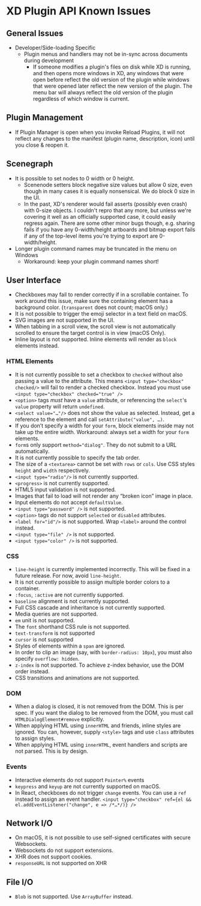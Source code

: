 # XD Plugin API Known Issues

## General Issues

- Developer/Side-loading Specific
  - Plugin menus and handlers may not be in-sync across documents during development
    - If someone modifies a plugin's files on disk while XD is running, and then opens more windows in XD, any windows that were open before reflect the old version of the plugin while windows that were opened later reflect the new version of the plugin. The menu bar will always reflect the old version of the plugin regardless of which window is current.

## Plugin Management

- If Plugin Manager is open when you invoke Reload Plugins, it will not reflect any changes to the manifest (plugin name, description, icon) until you close & reopen it.

## Scenegraph

- It is possible to set nodes to 0 width or 0 height.
  - Scenenode setters block negative size values but allow 0 size, even though in many cases it is equally nonsensical. We do block 0 size in the UI.
  - In the past, XD's renderer would fail asserts (possibly even crash) with 0-size objects. I couldn't repro that any more, but unless we're covering it well as an officially supported case, it could easily regress again. There are some other minor bugs though, e.g. sharing fails if you have any 0-width/height artboards and bitmap export fails if any of the top-level items you're trying to export are 0-width/height.
- Longer plugin command names may be truncated in the menu on Windows
  - Workaround: keep your plugin command names short!

## User Interface

- Checkboxes may fail to render correctly if in a scrollable container. To work around this issue, make sure the containing element has a background color. (`transparent` does not count; macOS only.)
- It is not possible to trigger the emoji selector in a text field on macOS.
- SVG images are not supported in the UI.
- When tabbing in a scroll view, the scroll view is not automatically scrolled to ensure the target control is in view (macOS Only).
- Inline layout is not supported. Inline elements will render as `block` elements instead.

### HTML Elements

- It is not currently possible to set a checkbox to `checked` without also passing a value to the attribute. This means `<input type="checkbox" checked/>` will fail to render a checked checkbox. Instead you must use `<input type="checkbox" checked="true" />`
- `<option>` tags *must* have a `value` attribute, or referencing the `select`'s `value` property will return `undefined`.
- `<select value="…"/>` does not show the value as selected. Instead, get a reference to the element and call `setAttribute("value", …)`.
- If you don’t specify a width for your `form`, block elements inside may not take up the entire width. Workaround: always set a width for your `form` elements.
- `form`s only support `method="dialog"`. They do not submit to a URL automatically.
- It is not currently possible to specify the tab order.
- The size of a `<textarea>` cannot be set with `rows` or `cols`. Use CSS styles `height` and `width` respectively.
- `<input type="radio"/>` is not currently supported.
- `<progress>` is not currently supported.
- HTML5 input validation is not supported.
- Images that fail to load will not render any “broken icon” image in place.
- Input elements do not accept `defaultValue`.
- `<input type="password" />` is not supported.
- `<option>` tags do not support `selected` or `disabled` attributes.
- `<label for="id"/>` is not supported. Wrap `<label>` around the control instead.
- `<input type="file" />` is not supported.
- `<input type="color" />` is not supported.

### CSS

- `line-height` is currently implemented incorrectly. This will be fixed in a future release. For now, avoid `line-height`.
- It is not currently possible to assign multiple border colors to a container.
- `:focus`, `:active` are not currently supported.
- `baseline` alignment is not currently supported.
- Full CSS cascade and inheritance is not currently supported.
- Media queries are not supported.
- `em` unit is not supported.
- The `font` shorthand CSS rule is not supported.
- `text-transform` is not supported
- `cursor` is not supported
- Styles of elements within a `span` are ignored.
- In order to clip an image (say, with `border-radius: 10px`), you must also specify `overflow: hidden`.
- `z-index` is not supported. To achieve z-index behavior, use the DOM order instead.
- CSS transitions and animations are not supported.

### DOM

- When a dialog is closed, it is not removed from the DOM. This is per spec. If you want the dialog to be removed from the DOM, you must call `HTMLDialogElement#remove` explicitly.
- When applying HTML using `innerHTML` and friends, inline styles are ignored. You can, however, supply `<style>` tags and use `class` attributes to assign styles.
- When applying HTML using `innerHTML`, event handlers and scripts are not parsed. This is by design.

### Events

- Interactive elements do not support `Pointer%` events
- `keypress` and `keyup` are not currently supported on macOS.
- In React, checkboxes do not trigger `change` events. You can use a `ref` instead to assign an event handler. `<input type="checkbox" ref={el && el.addEventListener("change", e => /*…*/)} />`

## Network I/O

- On macOS, it is not possible to use self-signed certificates with secure Websockets.
- Websockets do not support extensions.
- XHR does not support cookies.
- `responseURL` is not supported on XHR

## File I/O

- `Blob` is not supported. Use `ArrayBuffer` instead.
